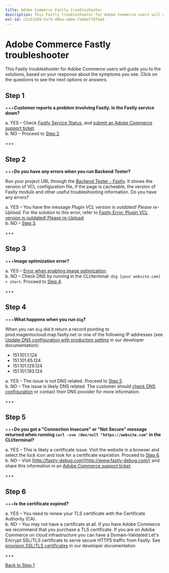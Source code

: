 ```yaml
---
title: Adobe Commerce Fastly troubleshooter
description: This Fastly troubleshooter for Adobe Commerce users will guide you to the solutions, based on your response about the symptoms you see. Click on the questions to see the next options or answers.
exl-id: c5c51b89-5a7d-49ba-a0ee-7abbaf78fdad
---
```

# Adobe Commerce Fastly troubleshooter

This Fastly troubleshooter for Adobe Commerce users will guide you to the solutions, based on your response about the symptoms you see. Click on the questions to see the next options or answers.

## Step 1

+++**Customer reports a problem involving Fastly. Is the Fastly service down?**

a. YES – Check [Fastly Service Status](https://status.fastly.com/), and [submit an Adobe Commerce support ticket](https://support.magento.com/hc/en-us/articles/360019088251).  
b. NO – Proceed to [Step 2](#step-2).

+++

## Step 2

+++**Do you have any errors when you run Backend Tester?**

Run your project URL through the [Backend Tester - Fastly](https://magento-tester.global.ssl.fastly.net/magento-tester/). It shows the version of VCL configuration file, if the page is cacheable, the version of Fastly module and other useful troubleshooting information. Do you have any errors?

a. YES – You have the message _Plugin VCL version is outdated! Please re-Upload._ For the solution to this error, refer to [Fastly Error: Plugin VCL version is outdated! Please re-Upload](/help/troubleshooting/miscellaneous/fastly-error-plugin-vcl-version-is-outdated-please-re-upload.md).  
b. NO – [Step 3](#step-3).

+++

## Step 3

+++**Image optimization error?**

a. YES – [Error when enabling image optimization](/help/troubleshooting/miscellaneous/error-enabling-image-optimization-in-magento-commerce.md).  
b. NO – Check DNS by running in the CLI/terminal: `dig [your website.com] + short`. Proceed to [Step 4](#step-4).

+++

## Step 4

+++**What happens when you run `dig`?**

When you ran `dig` did it return a record pointing to prod.magentocloud.map.fastly.net or one of the following IP addresses (see [Update DNS configuration with production setting](https://devdocs.magento.com/cloud/live/site-launch-checklist.html#dns) in our developer documentation):

* 151.101.1.124
* 151.101.65.124
* 151.101.129.124
* 151.101.193.124

a. YES – The issue is not DNS related. Proceed to [Step 5](#step-5).  
b. NO – The issue is likely DNS related. The customer should [check DNS configuration](https://devdocs.magento.com/cloud/live/site-launch-checklist.html#dns "https://devdocs.magento.com/cloud/live/site-launch-checklist.html#dns") or contact their DNS provider for more information.

+++

## Step 5

+++**Do you get a "Connection Insecure" or "Not Secure" message returned when running `curl -svo /dev/null "https://website.com"` in the CLI/terminal?**

a. YES – This is likely a certificate issue. Visit the website in a browser and select the lock icon and look for a certificate expiration. Proceed to [Step 6](#step-6).  
b. NO – Visit [http://fastly-debug.com](http://www.fastly-debug.com/) and share this information in an [Adobe Commerce support ticket](https://support.magento.com/hc/en-us/articles/360019088251).

+++

## Step 6

+++**Is the certificate expired?**

a. YES – You need to renew your TLS certificate with the Certificate Authority (CA).  
b. NO – You may not have a certificate at all. If you have Adobe Commerce we recommend that you purchase a TLS certificate. If you are on Adobe Commerce on cloud infrastructure you can have a Domain-Validated Let's Encrypt SSL/TLS certificate to serve secure HTTPS traffic from Fastly. See [provision SSL/TLS certificates](https://devdocs.magento.com/cloud/cdn/configure-fastly.html#provision-ssltls-certificates) in our developer documentation.

+++

[Back to Step 1](#step-1)
